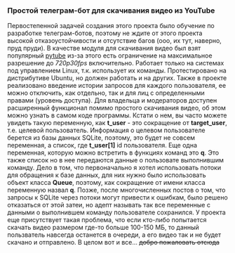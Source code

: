 ### Простой телеграм-бот для скачивания видео из YouTube
Первостепенной задачей создания этого проекта было обучение по разработке телеграм-ботов, поэтому не ждите от этого проекта высокой отказоустойчивости и отсутствие багов (ооо, их тут, наверно, пруд пруди).
В качестве модуля для скачивания видео был взят популярный [pytube](https://github.com/pytube/pytube)
из-за этого есть ограничение на максимальное разрешение до *720p30fps* включительно. Работает только на системах под управлением Linux, т.к. использует их команды. Протестировано на дистрибутиве Ubuntu, но должен работать и на других. 
Также в проекте реализовано введение истории запросов для каждого пользователя, ее можно отключить, как отдельно, так и для лиц с определенными правами (уровень доступа). 
Для владельца и модераторов доступен расширенный функционал помимо простого скачивания видео, об этом можно узнать в самом коде программы. Кстати о нем, вы часто можете увидеть такую переменную, как **t\_user** - это сокращение от **target\_user**, т.е. целевой пользователь. Информация о целевом пользователе берется из базы данных SQLite, поэтому, это будет не совсем переменная, а список, где **t_user[1]** id пользователя. Еще одна переменная, которую можно встретить в функциях команд это **q**. 
Это также список но в нее передаются данные о пользовате выполнившим команду. Дело в том, что первоначально я хотел использовать потоки для обращения к базе данных, для них нужно было использовать объект класса **Queue**, поэтому, как сокращение от имени класса переменную назвал **q**. Позже, после многочисленных постов о том, что запросы к SQLite через потоки могут привести к ошибкам, было решено отказаться от этой затеи, но адепт называть так все переменные с данными о выполнившем команду пользователе сохранился. 
У проекта еще присутствует такая проблема, что если кто-либо попытается скачать видео размером где-то больше 100-150 МБ, то данный пользватель навсегда останется в очереди, а его видео так и не будет скачано и отправлено. 
В целом вот и все... ~~добро пожаловать отсюда~~
